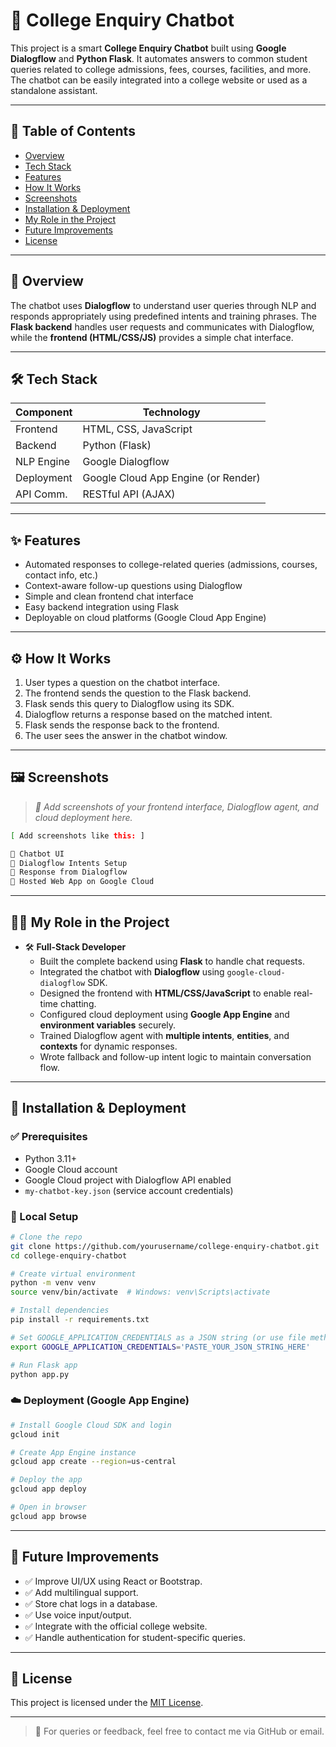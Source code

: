 # 🤖 College Enquiry Chatbot

This project is a smart **College Enquiry Chatbot** built using **Google Dialogflow** and **Python Flask**. It automates answers to common student queries related to college admissions, fees, courses, facilities, and more. The chatbot can be easily integrated into a college website or used as a standalone assistant.

---

## 📌 Table of Contents

- [Overview](#overview)
- [Tech Stack](#tech-stack)
- [Features](#features)
- [How It Works](#how-it-works)
- [Screenshots](#screenshots)
- [Installation & Deployment](#installation--deployment)
- [My Role in the Project](#my-role-in-the-project)
- [Future Improvements](#future-improvements)
- [License](#license)

---

## 🧠 Overview

The chatbot uses **Dialogflow** to understand user queries through NLP and responds appropriately using predefined intents and training phrases. The **Flask backend** handles user requests and communicates with Dialogflow, while the **frontend (HTML/CSS/JS)** provides a simple chat interface.

---

## 🛠 Tech Stack

| Component       | Technology          |
|----------------|---------------------|
| Frontend       | HTML, CSS, JavaScript |
| Backend        | Python (Flask)      |
| NLP Engine     | Google Dialogflow   |
| Deployment     | Google Cloud App Engine (or Render) |
| API Comm.      | RESTful API (AJAX)  |

---

## ✨ Features

- Automated responses to college-related queries (admissions, courses, contact info, etc.)
- Context-aware follow-up questions using Dialogflow
- Simple and clean frontend chat interface
- Easy backend integration using Flask
- Deployable on cloud platforms (Google Cloud App Engine)

---

## ⚙️ How It Works

1. User types a question on the chatbot interface.
2. The frontend sends the question to the Flask backend.
3. Flask sends this query to Dialogflow using its SDK.
4. Dialogflow returns a response based on the matched intent.
5. Flask sends the response back to the frontend.
6. The user sees the answer in the chatbot window.

---

## 🖼 Screenshots

> _📸 Add screenshots of your frontend interface, Dialogflow agent, and cloud deployment here._

```bash
[ Add screenshots like this: ]

📍 Chatbot UI  
📍 Dialogflow Intents Setup  
📍 Response from Dialogflow  
📍 Hosted Web App on Google Cloud
```

---

## 👩‍💻 My Role in the Project

- 🛠 **Full-Stack Developer**
    - Built the complete backend using **Flask** to handle chat requests.
    - Integrated the chatbot with **Dialogflow** using `google-cloud-dialogflow` SDK.
    - Designed the frontend with **HTML/CSS/JavaScript** to enable real-time chatting.
    - Configured cloud deployment using **Google App Engine** and **environment variables** securely.
    - Trained Dialogflow agent with **multiple intents**, **entities**, and **contexts** for dynamic responses.
    - Wrote fallback and follow-up intent logic to maintain conversation flow.

---

## 🚀 Installation & Deployment

### ✅ Prerequisites
- Python 3.11+
- Google Cloud account
- Google Cloud project with Dialogflow API enabled
- `my-chatbot-key.json` (service account credentials)

### 🔧 Local Setup

```bash
# Clone the repo
git clone https://github.com/yourusername/college-enquiry-chatbot.git
cd college-enquiry-chatbot

# Create virtual environment
python -m venv venv
source venv/bin/activate  # Windows: venv\Scripts\activate

# Install dependencies
pip install -r requirements.txt

# Set GOOGLE_APPLICATION_CREDENTIALS as a JSON string (or use file method)
export GOOGLE_APPLICATION_CREDENTIALS='PASTE_YOUR_JSON_STRING_HERE'

# Run Flask app
python app.py
```

### ☁️ Deployment (Google App Engine)

```bash
# Install Google Cloud SDK and login
gcloud init

# Create App Engine instance
gcloud app create --region=us-central

# Deploy the app
gcloud app deploy

# Open in browser
gcloud app browse
```

---

## 🔮 Future Improvements

- ✅ Improve UI/UX using React or Bootstrap.
- ✅ Add multilingual support.
- ✅ Store chat logs in a database.
- ✅ Use voice input/output.
- ✅ Integrate with the official college website.
- ✅ Handle authentication for student-specific queries.

---

## 📄 License

This project is licensed under the [MIT License](LICENSE).

---

> 🔗 For queries or feedback, feel free to contact me via GitHub or email.

